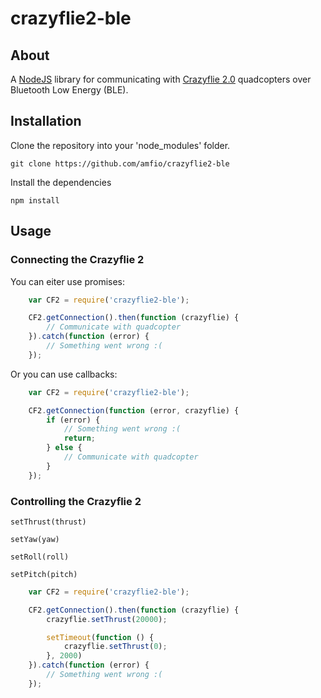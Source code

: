 # crazyflie2-ble
## About
A [NodeJS](https://nodejs.org) library for communicating with [Crazyflie 2.0](https://www.bitcraze.io/crazyflie-2/) quadcopters over Bluetooth Low Energy (BLE).

## Installation
Clone the repository into your 'node_modules' folder.

`git clone https://github.com/amfio/crazyflie2-ble`

Install the dependencies

`npm install`

## Usage
### Connecting the Crazyflie 2
You can eiter use promises:

```javascript
	var CF2 = require('crazyflie2-ble');

	CF2.getConnection().then(function (crazyflie) {
	  	// Communicate with quadcopter
	}).catch(function (error) {
		// Something went wrong :(
	});
```

Or you can use callbacks:

```javascript
	var CF2 = require('crazyflie2-ble');

	CF2.getConnection(function (error, crazyflie) {
	  	if (error) {
	  		// Something went wrong :(
	  		return;
	  	} else {
			// Communicate with quadcopter
		}
	});
```

### Controlling the Crazyflie 2
`setThrust(thrust)`

`setYaw(yaw)`

`setRoll(roll)`

`setPitch(pitch)`

```javascript
	var CF2 = require('crazyflie2-ble');

	CF2.getConnection().then(function (crazyflie) {
	  	crazyflie.setThrust(20000);

	  	setTimeout(function () {
	  		crazyflie.setThrust(0);
  		}, 2000)
	}).catch(function (error) {
		// Something went wrong :(
	});
```
